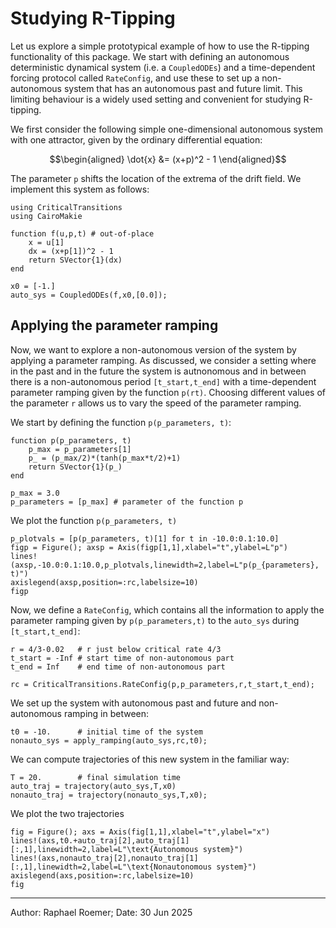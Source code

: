 # Studying R-Tipping

Let us explore a simple prototypical example of how to use the R-tipping functionality of this package.
We start with defining an autonomous deterministic dynamical system (i.e. a `CoupledODEs`) and a time-dependent forcing protocol called `RateConfig`, and use these to set up a non-autonomous system that has an autonomous past and future limit. 
This limiting behaviour is a widely used setting and convenient for studying R-tipping.

We first consider the following simple one-dimensional autonomous system with one attractor, given by the ordinary differential equation:
```math
\begin{aligned}
    \dot{x} &= (x+p)^2 - 1
\end{aligned}
```
The parameter ``p`` shifts the location of the extrema of the drift field. 
We implement this system as follows:

```@example RateSystem
using CriticalTransitions
using CairoMakie

function f(u,p,t) # out-of-place
    x = u[1]
    dx = (x+p[1])^2 - 1
    return SVector{1}(dx)
end

x0 = [-1.]
auto_sys = CoupledODEs(f,x0,[0.0]);
```

## Applying the parameter ramping

Now, we want to explore a non-autonomous version of the system by applying a parameter ramping. 
As discussed, we consider a setting where in the past and in the future the system is autnonomous and in between there is a non-autonomous period ``[t_start,t_end]`` with a time-dependent parameter ramping given by the function ``p(rt)``. Choosing different values of the parameter ``r`` allows us to vary the speed of the parameter ramping.

We start by defining the function `p(p_parameters, t)`:
```@example RateSystem
function p(p_parameters, t)
    p_max = p_parameters[1]
    p_ = (p_max/2)*(tanh(p_max*t/2)+1)
    return SVector{1}(p_)
end

p_max = 3.0
p_parameters = [p_max] # parameter of the function p
```


We plot the function `p(p_parameters, t)`
```@example RateSystem
p_plotvals = [p(p_parameters, t)[1] for t in -10.0:0.1:10.0]
figp = Figure(); axsp = Axis(figp[1,1],xlabel="t",ylabel=L"p")
lines!(axsp,-10.0:0.1:10.0,p_plotvals,linewidth=2,label=L"p(p_{parameters}, t)")
axislegend(axsp,position=:rc,labelsize=10)
figp
```


Now, we define a `RateConfig`, which contains all the information to apply the parameter ramping given by 
`p(p_parameters,t)` to the `auto_sys` during ``[t_start,t_end]``:

```@example RateSystem
r = 4/3-0.02   # r just below critical rate 4/3
t_start = -Inf # start time of non-autonomous part
t_end = Inf    # end time of non-autonomous part

rc = CriticalTransitions.RateConfig(p,p_parameters,r,t_start,t_end);
```


We set up the system with autonomous past and future and non-autonomous ramping in between:

```@example RateSystem
t0 = -10.      # initial time of the system
nonauto_sys = apply_ramping(auto_sys,rc,t0);
```

We can compute trajectories of this new system in the familiar way:
```@example RateSystem
T = 20.        # final simulation time
auto_traj = trajectory(auto_sys,T,x0)
nonauto_traj = trajectory(nonauto_sys,T,x0);
```

We plot the two trajectories
```@example RateSystem
fig = Figure(); axs = Axis(fig[1,1],xlabel="t",ylabel="x")
lines!(axs,t0.+auto_traj[2],auto_traj[1][:,1],linewidth=2,label=L"\text{Autonomous system}")
lines!(axs,nonauto_traj[2],nonauto_traj[1][:,1],linewidth=2,label=L"\text{Nonautonomous system}")
axislegend(axs,position=:rc,labelsize=10)
fig
```

-----
Author: Raphael Roemer; Date: 30 Jun 2025
